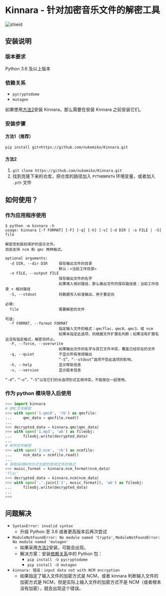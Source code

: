 # Kinnara - 针对加密音乐文件的解密工具

![shieid](https://img.shields.io/badge/python-3.6%2B-green)

## 安装说明

### 版本要求

Python 3.6 及以上版本

### 依赖关系

- `pycryptodome`
- `mutagen`

如果使用[方法2](#方法2)安装 Kinnara，那么需要在安装 Kinnara 之前安装它们。

### 安装步骤

#### 方法1（推荐）

`pip install git+https://github.com/nukemiko/Kinnara.git`

#### 方法2

1. `git clone https://github.com/nukemiko/Kinnara.git`
2. 找到克隆下来的仓库，把仓库的路径加入 `PYTHONPATH` 环境变量，或者加入 `.pth` 文件

## 如何使用？

### 作为应用程序使用

```
$ python -m kinnara -h
usage: kinnara [-f FORMAT] [-F] [-q] [-h] [-v] [-d DIR | -o FILE | -S] file

解密受到版权保护的音乐文件。
目前支持 ncm 和 qmc 两种格式。

optional arguments:
  -d DIR, --dir DIR     保存输出文件的目录
                        默认：<当前工作目录>
  -o FILE, --output FILE
                        保存输出文件的名字
                        如果填入相对路径，那么输出文件的保存路径是：当前工作目录 + 相对路径
  -S, --stdout          将数据写入标准输出，用于重定向

必填:
  file                  需要解密的文件

可选:
  -f FORMAT, --format FORMAT
                        指定输入文件的格式：qmcflac，qmc0，qmc3，或 ncm
                        如果未指定此选项，则根据文件扩展名判断；如果没有扩展名且没有指定格式，解密将终止。
  -F, --force, --overwrite
                        如果输出文件的名字与其它文件冲突，覆盖已经存在的文件
  -q, --quiet           不显示所有常规输出
                        “-S”、“--stdout”选项不受此选项的影响。
  -h, --help            显示帮助信息
  -v, --version         显示版本信息

“-d”，“-o”，“-S”以及它们的长选项形式互相冲突，不能放在一起使用。
```

### 作为 python 模块导入后使用

```python
>>> import kinnara
# QMC文件解密
>>> with open('1.qmc0', 'rb') as qmcfile:
...     qmc_data = qmcfile.read()
...
>>> decrypted_data = kinnara.qmc(qmc_data)
>>> with open('1.mp3', 'wb') as fileobj:
...     fileobj.write(decrypted_data)
...
# NCM文件解密
>>> with open('2.ncm', 'rb') as ncmfile:
...     ncm_data = ncmfile.read()
...
# 获取采用NCM方式加密的音频文件的格式
>>> music_format = kinnara.ncm_format(ncm_data)
'flac'
>>> decrypted_data = kinnara.ncm(ncm_data)
>>> with open('.'.join(['2', music_format]), 'wb') as fileobj:
...     fileobj.write(decrypted_data)
...
>>>
```

## 问题解决

- `SyntaxError: invalid syntax`
    - 升级 Python 至 3.6 或者更高版本后再次尝试
- `ModuleNotFoundError: No module named 'Crypto'`, `ModuleNotFoundError: No module named 'mutagen'`
    - 如果采用[方法2](#方法2)安装，可能会出现。
    - 解决方案：安装[依赖关系](#依赖关系)中的 Python 包：
        - `pip install -U pycryptodome`
        - `pip install -U mutagen`
- `kinnara: 错误：input data not with NCM encryption`
    - 如果指定了输入文件的加密方式是 NCM，或者 kinnara 判断输入文件的加密方式是 NCM，但是实际上输入文件的加密方式不是 NCM（或者根本没有加密），就会出现这个错误。
